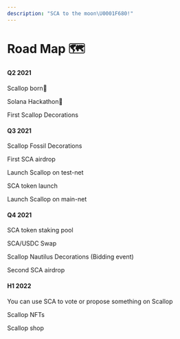 ```yaml
---
description: "SCA to the moon\U0001F680!"
---
```


# Road Map 🗺

#### Q2 2021

Scallop born🎂

Solana Hackathon🦾

First Scallop Decorations

#### Q3 2021

Scallop Fossil Decorations 

First SCA airdrop

Launch Scallop on test-net

SCA token launch

Launch Scallop on main-net

#### Q4 2021

SCA token staking pool

SCA/USDC Swap

Scallop Nautilus Decorations \(Bidding event\)

Second SCA airdrop

#### H1 2022

You can use SCA to vote or propose something on Scallop

Scallop NFTs 

Scallop shop

